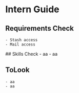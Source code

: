 # Intern Guide

## Requirements Check 
    - Stash access
    - Mail access

## Skills Check
    - aa
    - aa

## ToLook
    - aa
    - aa



